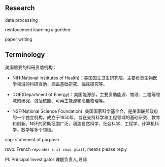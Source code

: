 ## Research

data processing

reinfocement learning algorithm

paper writing




## Terminology

美国重要的科研资助机构：

- NIH(National Institutes of Health)：美国国立卫生研究院，主要负责生物医学领域的科研资助，涵盖基础研究、临床研究等。

- DOE(Department of Energy)：美国能源部，主要资助能源、物理、工程等领域的研究，包括核能、可再生能源和高能物理等。

- NSF(National Science Foundation): 美国国家科学基金会，是美国联邦政府的一个独立机构，成立于1950年，旨在支持科学和工程领域的基础研究、教育和创新。NSF的资助范围广泛，涵盖自然科学、社会科学、工程学、计算机科学、数学等多个领域。


sop: statement of purpose

rsvp: French `répondez s'il vous plaît`, means please reply

PI: Principal Investigator 课题负责人,导师
